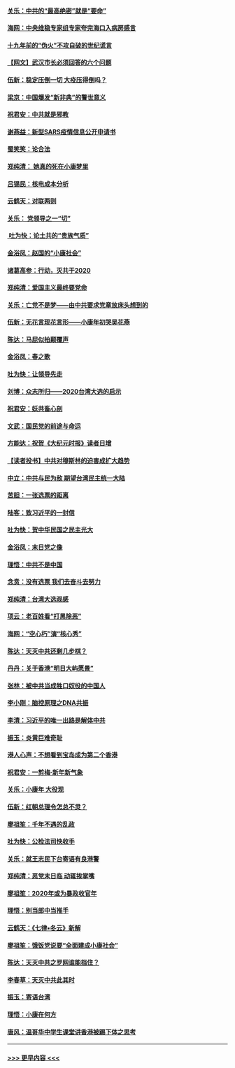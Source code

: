 #### [关乐：中共的“最高绝密”就是“要命”](../pages/nsc993/n11816946.md?t=01242055) 
#### [海网：中央维稳专家组专家夸完海口入病房感言](../pages/nsc993/n11815138.md?t=01242055) 
#### [十九年前的“伪火”不攻自破的世纪谎言](../pages/nsc993/n11813238.md?t=01242055) 
#### [【网文】武汉市长必须回答的六个问题](../pages/nsc993/n11813848.md?t=01242055) 
#### [伍新：稳定压倒一切 大疫压得倒吗？](../pages/nsc993/n11812634.md?t=01242055) 
#### [梁京：中国爆发“新非典”的警世意义](../pages/nsc993/n11812554.md?t=01242055) 
#### [祝君安：中共就是邪教](../pages/nsc993/n11812431.md?t=01242055) 
#### [谢燕益：新型SARS疫情信息公开申请书](../pages/nsc993/n11808840.md?t=01242055) 
#### [蜀笑笑：论合法](../pages/nsc993/n11808064.md?t=01242055) 
#### [郑纯清： 她真的死在小康梦里](../pages/nsc993/n11806623.md?t=01242055) 
#### [吕锡民：核电成本分析](../pages/nsc993/n11806284.md?t=01242055) 
#### [云鹤天：对联两则](../pages/nsc993/n11805957.md?t=01242055) 
#### [关乐： 党领导之一“切”](../pages/nsc993/n11804505.md?t=01242055) 
#### [ 吐为快：论土共的“贵族气质”](../pages/nsc993/n11804490.md?t=01242055) 
#### [金浴凤：赵国的“小康社会”](../pages/nsc993/n11804452.md?t=01242055) 
#### [诸葛高参：行动，灭共于2020](../pages/nsc993/n11804120.md?t=01242055) 
#### [郑纯清：爱国主义最终要党命](../pages/nsc993/n11802197.md?t=01242055) 
#### [关乐：亡党不是梦——由中共要求党章放床头想到的](../pages/nsc993/n11802156.md?t=01242055) 
#### [伍新：无花言现花言形——小康年初哭吴花燕](../pages/nsc993/n11800044.md?t=01242055) 
#### [陈达：马屁似拍颠覆声](../pages/nsc993/n11800010.md?t=01242055) 
#### [金浴凤：春之歌](../pages/nsc993/n11797687.md?t=01242055) 
#### [吐为快：让领导先走](../pages/nsc993/n11797512.md?t=01242055) 
#### [刘博：众志所归——2020台湾大选的启示](../pages/nsc993/n11796878.md?t=01242055) 
#### [祝君安：妖共畜心剖](../pages/nsc993/n11794273.md?t=01242055) 
#### [文武：国民党的前途与命运](../pages/nsc993/n11794198.md?t=01242055) 
#### [方能达：祝贺《大纪元时报》读者日增](../pages/nsc993/n11793807.md?t=01242055) 
#### [【读者投书】中共对穆斯林的迫害成扩大趋势](../pages/nsc993/n11791371.md?t=01242055) 
#### [中立：中共与民为敌 期望台湾民主统一大陆](../pages/nsc993/n11790392.md?t=01242055) 
#### [苦胆：一张选票的距离](../pages/nsc993/n11788914.md?t=01242055) 
#### [陆客：致习近平的一封信](../pages/nsc993/n11788867.md?t=01242055) 
#### [吐为快：贺中华民国之民主光大](../pages/nsc993/n11788618.md?t=01242055) 
#### [金浴凤：末日党之像](../pages/nsc993/n11787475.md?t=01242055) 
#### [理悟：中共不是中国](../pages/nsc993/n11787463.md?t=01242055) 
#### [念贲：没有选票  我们去奋斗去努力](../pages/nsc993/n11787398.md?t=01242055) 
#### [郑纯清：台湾大选观感](../pages/nsc993/n11786210.md?t=01242055) 
#### [项云：老百姓看“打黑除恶”](../pages/nsc993/n11785398.md?t=01242055) 
#### [海网：“空心朽”演“核心秀”](../pages/nsc993/n11783874.md?t=01242055) 
#### [陈达：天灭中共还剩几步棋？](../pages/nsc993/n11783719.md?t=01242055) 
#### [丹丹：关于香港“明日大屿愿景”](../pages/nsc993/n11783273.md?t=01242055) 
#### [张林：被中共当成牲口奴役的中国人](../pages/nsc993/n11782397.md?t=01242055) 
#### [李小刚：脑控原理之DNA共振](../pages/nsc993/n11780962.md?t=01242055) 
#### [李清：习近平的唯一出路是解体中共](../pages/nsc993/n11780866.md?t=01242055) 
#### [振玉：炎黄巨难奇耻](../pages/nsc993/n11779632.md?t=01242055) 
#### [港人心声：不想看到宝岛成为第二个香港](../pages/nsc993/n11778817.md?t=01242055) 
#### [祝君安：一剪梅‧新年新气象](../pages/nsc993/n11776340.md?t=01242055) 
#### [关乐：小康年 大役现](../pages/nsc993/n11774213.md?t=01242055) 
#### [伍新：红朝总理令怎总不灵？](../pages/nsc993/n11770813.md?t=01242055) 
#### [廖祖笙：千年不遇的乱政](../pages/nsc993/n11770373.md?t=01242055) 
#### [吐为快：公检法司快收手](../pages/nsc993/n11770359.md?t=01242055) 
#### [关乐：就王志民下台寄语有良港警](../pages/nsc993/n11769903.md?t=01242055) 
#### [郑纯清：恶党末日临 动辄挨掌嘴](../pages/nsc993/n11769356.md?t=01242055) 
#### [廖祖笙：2020年或为暴政收官年](../pages/nsc993/n11768216.md?t=01242055) 
#### [理悟：别当郎中当推手](../pages/nsc993/n11768243.md?t=01242055) 
#### [云鹤天：《七律▪冬云》新解](../pages/nsc993/n11768204.md?t=01242055) 
#### [廖祖笙：饿饭党说要“全面建成小康社会”](../pages/nsc993/n11767482.md?t=01242055) 
#### [陈达：天灭中共之罗网谁能挡住？](../pages/nsc993/n11767465.md?t=01242055) 
#### [李春草：天灭中共此其时](../pages/nsc993/n11767452.md?t=01242055) 
#### [振玉：寄语台湾](../pages/nsc993/n11767432.md?t=01242055) 
#### [理悟：小康在何方](../pages/nsc993/n11767394.md?t=01242055) 
#### [唐风：温哥华中学生课堂讲香港被踢下体之思考](../pages/nsc993/n11766848.md?t=01242055) 

----
#### [ >>> 更早内容 <<< ](../indexes/nsc993-earlier.md)
